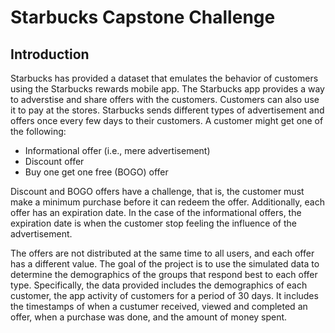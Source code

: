 # Starbucks Capstone Challenge

## Introduction

Starbucks has provided a dataset that emulates the behavior of
customers using the Starbucks rewards mobile app. The Starbucks app
provides a way to adverstise and share offers with the
customers. Customers can also use it to pay at the stores. Starbucks
sends different types of advertisement and offers once every few days to their
customers. A customer might get one of the following:

- Informational offer (i.e., mere advertisement)
- Discount offer
- Buy one get one free (BOGO) offer

Discount and BOGO offers have a challenge, that is, the customer must
make a minimum purchase before it can redeem the offer. Additionally,
each offer has an expiration date. In the case of the informational
offers, the expiration date is when the customer stop feeling the
influence of the advertisement.

The offers are not distributed at the same time to all users, and each
offer has a different value. The goal of the project is to use the
simulated data to determine the demographics of the groups that
respond best to each offer type. Specifically, the data provided
includes the demographics of each customer, the app activity of
customers for a period of 30 days. It includes the timestamps of when
a custumer received, viewed and completed an offer, when a purchase
was done, and the amount of money spent. 


